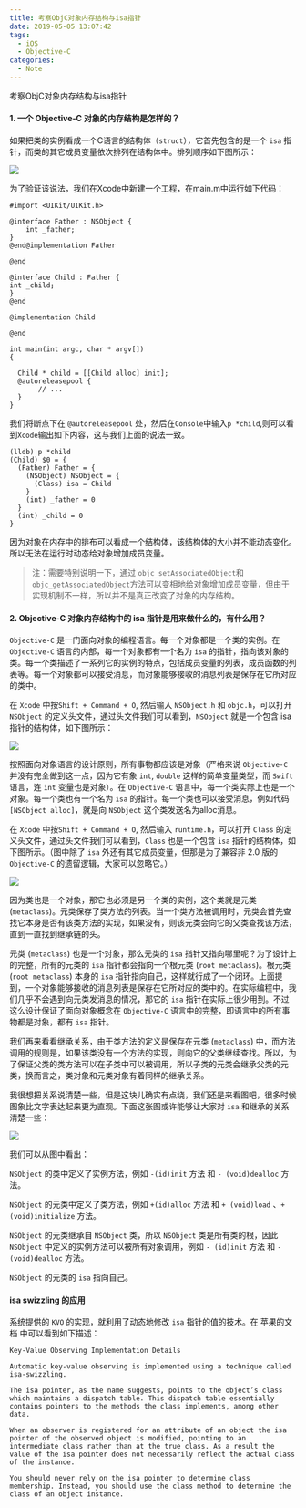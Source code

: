 ```yaml
---
title: 考察ObjC对象内存结构与isa指针
date: 2019-05-05 13:07:42
tags:
  - iOS
  - Objective-C
categories:
  - Note
---
```


考察ObjC对象内存结构与isa指针

#### 1. 一个 Objective-C 对象的内存结构是怎样的？

<!-- more -->

如果把类的实例看成一个C语言的结构体（`struct`），它首先包含的是一个 `isa` 指针，而类的其它成员变量依次排列在结构体中。排列顺序如下图所示：

![](https://raw.githubusercontent.com/Fongim/personal_blog_image/master/image/20190603171627.png)

为了验证该说法，我们在Xcode中新建一个工程，在main.m中运行如下代码：

```objc
#import <UIKit/UIKit.h>

@interface Father : NSObject {    
    int _father;
}
@end@implementation Father

@end

@interface Child : Father {    
int _child;
}
@end

@implementation Child

@end

int main(int argc, char * argv[])
{

  Child * child = [[Child alloc] init];  
  @autoreleasepool {      
       // ...
  }
}
```

我们将断点下在 `@autoreleasepool` 处，然后在`Console`中输入`p *child`,则可以看到`Xcode`输出如下内容，这与我们上面的说法一致。

```objc
(lldb) p *child
(Child) $0 = {
  (Father) Father = {
    (NSObject) NSObject = {
      (Class) isa = Child
    }
    (int) _father = 0
  }
  (int) _child = 0
}
```

因为对象在内存中的排布可以看成一个结构体，该结构体的大小并不能动态变化。所以无法在运行时动态给对象增加成员变量。

> 注：需要特别说明一下，通过 `objc_setAssociatedObject`和 `objc_getAssociatedObject`方法可以变相地给对象增加成员变量，但由于实现机制不一样，所以并不是真正改变了对象的内存结构。

#### 2. Objective-C 对象内存结构中的 isa 指针是用来做什么的，有什么用？

`Objective-C` 是一门面向对象的编程语言。每一个对象都是一个类的实例。在 `Objective-C` 语言的内部，每一个对象都有一个名为 `isa` 的指针，指向该对象的类。每一个类描述了一系列它的实例的特点，包括成员变量的列表，成员函数的列表等。每一个对象都可以接受消息，而对象能够接收的消息列表是保存在它所对应的类中。

在 `Xcode` 中按`Shift + Command + O`, 然后输入 `NSObject.h` 和 `objc.h`，可以打开 `NSObject` 的定义头文件，通过头文件我们可以看到，`NSObject` 就是一个包含 isa 指针的结构体，如下图所示：

![](https://raw.githubusercontent.com/Fongim/personal_blog_image/master/image/20190603171935.png)

按照面向对象语言的设计原则，所有事物都应该是对象（严格来说 `Objective-C` 并没有完全做到这一点，因为它有象 `int`, `double` 这样的简单变量类型，而 `Swift` 语言，连 `int` 变量也是对象）。在 `Objective-C` 语言中，每一个类实际上也是一个对象。每一个类也有一个名为 `isa` 的指针。每一个类也可以接受消息，例如代码`[NSObject alloc]`，就是向 `NSObject` 这个类发送名为alloc消息。

在 `Xcode` 中按`Shift + Command + O`, 然后输入 `runtime.h`，可以打开 `Class` 的定义头文件，通过头文件我们可以看到，`Class` 也是一个包含 `isa` 指针的结构体，如下图所示。（图中除了 `isa` 外还有其它成员变量，但那是为了兼容非 2.0 版的 `Objective-C` 的遗留逻辑，大家可以忽略它。）

![](https://raw.githubusercontent.com/Fongim/personal_blog_image/master/image/20190603172059.png)

因为类也是一个对象，那它也必须是另一个类的实例，这个类就是元类 (`metaclass`)。元类保存了类方法的列表。当一个类方法被调用时，元类会首先查找它本身是否有该类方法的实现，如果没有，则该元类会向它的父类查找该方法，直到一直找到继承链的头。

元类 (`metaclass`) 也是一个对象，那么元类的 `isa` 指针又指向哪里呢？为了设计上的完整，所有的元类的 `isa` 指针都会指向一个根元类 (`root metaclass`)。根元类 (`root metaclass`) 本身的 `isa` 指针指向自己，这样就行成了一个闭环。上面提到，一个对象能够接收的消息列表是保存在它所对应的类中的。在实际编程中，我们几乎不会遇到向元类发消息的情况，那它的 `isa` 指针在实际上很少用到。不过这么设计保证了面向对象概念在 `Objective-C` 语言中的完整，即语言中的所有事物都是对象，都有 `isa` 指针。

我们再来看看继承关系，由于类方法的定义是保存在元类 (`metaclass`) 中，而方法调用的规则是，如果该类没有一个方法的实现，则向它的父类继续查找。所以，为了保证父类的类方法可以在子类中可以被调用，所以子类的元类会继承父类的元类，换而言之，类对象和元类对象有着同样的继承关系。

我很想把关系说清楚一些，但是这块儿确实有点绕，我们还是来看图吧，很多时候图象比文字表达起来更为直观。下面这张图或许能够让大家对 `isa` 和继承的关系清楚一些：

![](https://raw.githubusercontent.com/Fongim/personal_blog_image/master/image/20190603172152.png)

我们可以从图中看出：

`NSObject` 的类中定义了实例方法，例如 `-(id)init` 方法 和 `- (void)dealloc` 方法。

`NSObject` 的元类中定义了类方法，例如 `+(id)alloc` 方法 和 `+ (void)load` 、`+ (void)initialize` 方法。

`NSObject` 的元类继承自 `NSObject` 类，所以 `NSObject` 类是所有类的根，因此 `NSObject` 中定义的实例方法可以被所有对象调用，例如 `- (id)init` 方法 和 `- (void)dealloc` 方法。

`NSObject` 的元类的 `isa` 指向自己。

#### isa swizzling 的应用

系统提供的 `KVO` 的实现，就利用了动态地修改 `isa` 指针的值的技术。在 苹果的文档
中可以看到如下描述：
```
Key-Value Observing Implementation Details

Automatic key-value observing is implemented using a technique called isa-swizzling.

The isa pointer, as the name suggests, points to the object’s class which maintains a dispatch table. This dispatch table essentially contains pointers to the methods the class implements, among other data.

When an observer is registered for an attribute of an object the isa pointer of the observed object is modified, pointing to an intermediate class rather than at the true class. As a result the value of the isa pointer does not necessarily reflect the actual class of the instance.

You should never rely on the isa pointer to determine class membership. Instead, you should use the class method to determine the class of an object instance.
```
